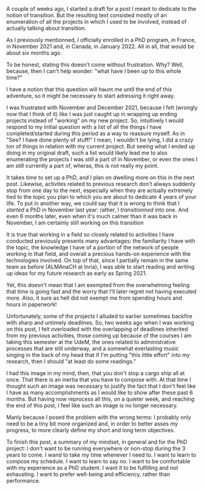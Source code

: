 <!--
.. title: 003 - How long does it take to stop a cargo ship?
.. slug: 003
.. date: 2022-04-13 13:32:05 UTC-04:00
.. tags: draft
.. category: draft
.. link: 
.. description: 
.. type: text
-->

A couple of weeks ago, I started a draft for a post I meant to dedicate to the notion of transition. But the resulting text consisted mostly of an enumeration of all the projects in which I used to be involved, instead of actually talking about transition.  

As I previously mentionned, I officially enrolled in a PhD program, in France, in November 2021 and, in Canada, in January 2022. All in all, that would be about six months ago.

To be honest, stating this doesn't come without frustration. Why? Well, because, then I can't help wonder: "what have I been up to this whole time?"

I have a notion that this question will haunt me until the end of this adventure, so it might be necessary to start adressing it right away.  

I was frustrated with November and December 2021, because I felt (wrongly now that I think of it) like I was just caught up in wrapping up ending projects instead of "working" on my new project. So, intuitively I would respond to my initial question with a list of all the things I have completed/started during this period as a way to reassure myself. As in "See? I have done plenty of stuff!" I mean, I wouldn't be lying, I did a crazy ton of things in relation with my current project. But seeing what I ended up doing in my original draft, such a list would likely lead me to also enumerating the projects I was *still* a part of in November, or even the ones I am still currently a part of, wheras, this is not really my point.  

It takes time to set up a PhD, and I plan on dwelling more on this in the next post. Likewise, activites related to previous research don't always suddenly stop from one day to the next, especially when they are actually extremely tied to the topic you plan to which you are about to dedicate 4 years of your life. To put in another way, we could say that it is wrong to think that I *started* a PhD in November last year: rather, I *transitionned* into one. And even 6 months later, even when it's much calmer than it was back in November, I am certainly still working on this transition

It is true that working in a field so closely related to activities I have conducted previously presents many advantages: the familiarity I have with the topic, the knowledge I have of a portion of the network of people working in that field, and overall a precious hands-on experience with the technologies involved. On top of that, since I partially remain in the same team as before (ALMAnaCH at Inria), I was able to start reading and writing up ideas for my future research as early as Spring 2021.  

Yet, this doesn't mean that I am exempted from the overwhelming feeling that time is going fast and the worry that I'll later regret not having executed more. Also, it sure as hell did not exempt me from spending hours and hours in paperwork!

Unfortunately, some of the projects I alluded to earlier sometimes backfire with sharp and untimely deadlines. So, two weeks ago when I was working on this post, I felt overloaded with the overlapping of deadlines inherited from my previous activities, those coming up because of the courses I am taking this semester at the UdeM, the ones related to administrative processes that are still underway, and a somewhat everlasting music singing in the back of my head that if I'm putting "this little effort" into my research, then I should "at least do some readings."

I had this image in my mind, then, that you don't stop a cargo ship all at once. That there is an inertia that you have to compose with. At that time I thought such an image was necessary to justify the fact that I don't feel like I have as many accomplishments as I would like to show after these past 6 months. But having now reprocess all this, on a quieter week, and reaching the end of this post, I feel like such an image is no longer necessary.  

Manly because I posed the problem with the wrong terms: I probably only need to be a tiny bit more organized and, in order to better asses my progress, to more clearly define my short and long term objectives.  

To finish this post, a summary of my mindset, in general and for the PhD project: I don't want to be running everywhere or non-stop during the 3 years to come. I wand to take my time whenever I need to. I want to learn to compose my schedule. I want to learn to say no. I want to be comfortable with my experience as a PhD student. I want it to be fulfilling and not exhausting. I want to prefer well-being and efficiency, rather than performance.  


